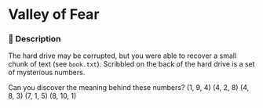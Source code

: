 # Valley of Fear
### 📄 Description
The hard drive may be corrupted, but you were able to recover a small chunk of text (see `book.txt`).
Scribbled on the back of the hard drive is a set of mysterious numbers. 

Can you discover the meaning behind these numbers? (1, 9, 4) (4, 2, 8) (4, 8, 3) (7, 1, 5) (8, 10, 1)
